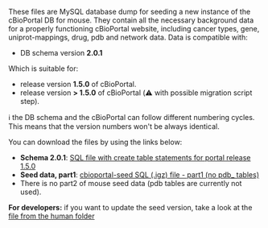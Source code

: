 These files are MySQL database dump for seeding a new instance of the cBioPortal DB for mouse. They contain all the necessary background data for a properly functioning cBioPortal website, including cancer types, gene, uniprot-mappings, drug, pdb and network data. Data is compatible with:

- DB schema version **2.0.1**

Which is suitable for:

- release version **1.5.0** of cBioPortal.  
- release version **> 1.5.0** of cBioPortal (:warning: with possible migration script step). 

:information_source: the DB schema and the cBioPortal can follow different numbering cycles. This means that the version numbers won't be always identical. 

You can download the files by using the links below:

- **Schema 2.0.1**: [SQL file with create table statements for portal release 1.5.0](https://raw.githubusercontent.com/cBioPortal/cbioportal/v1.5.0/db-scripts/src/main/resources/cgds.sql) 
- **Seed data, part1**: [cbioportal-seed SQL (.igz) file - part1 (no pdb_ tables)](seed-cbioportal_no-pdb_mm10_v2.0.1.sql.gz)
- There is no part2 of mouse seed data (pdb tables are currently not used).

**For developers:** if you want to update the seed version, take a look at the [file from the human folder](../seedDB/Update-Seed-Database.md)
